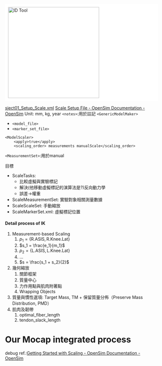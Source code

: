 <div style="background-color: white; padding: 10px;">
  <img src="D:\Notes\Exoskeleton-Control-Note\Inputs and Outputs of the Scale Tool.png" alt="ID Tool" width="300"/></div>

[sject01_Setup_Scale.xml](https://github.com/opensim-org/opensim-models/blob/master/Pipelines/Gait2354_Simbody/subject01_Setup_Scale.xml)
[Scale Setup File - OpenSim Documentation - OpenSim](https://opensimconfluence.atlassian.net/wiki/spaces/OpenSim/pages/53090015/Scale+Setup+File)
Unit: mm, kg, year
`<notes>`:用於註記
`<GenericModelMaker>`
- `<model_file>`
- `<marker_set_file>`
```
<ModelScaler>
	<apply>true</apply>
	<scaling_order> measurements manualScale</scaling_order>
```

`<MeasurementSet>`:用於manual

目標
- ScaleTasks: 
	- 比較虛擬與實驗標記
	- 解決(他移動虛擬標記的演算法是?)反向動力學
	- 誤差->權重
- ScaleMeasurementSet: 實驗對象相關測量數據
- ScaleScaleSet: 手動縮放
- ScaleMarkerSet.xml: 虛擬標記位置

#### Detail process of IK
1. Measurement-based Scaling
	1. $p_1 = \{ \text{R.ASIS}, \text{R.Knee.Lat} \}$
	2. $s_1 = \frac{e_1}{m_1}$
	3. $p_2 = \{ \text{L.ASIS}, \text{L.Knee.Lat} \}$
	4. ...
	5. $s = \frac{s_1 + s_2}{2}$
2. 幾何縮放
	1. 關節框架
	2. 質量中心
	3. 力作用點與肌肉附著點
	4. Wrapping Objects
3. 質量與慣性選項: Target Mass, TM + 保留質量分佈（Preserve Mass Distribution, PMD）
4. 肌肉及韌帶
	1. optimal_fiber_length
	2. tendon_slack_length
# Our Mocap integrated process
debug ref.:[Getting Started with Scaling - OpenSim Documentation - OpenSim](https://opensimconfluence.atlassian.net/wiki/spaces/OpenSim/pages/53089123/Getting+Started+with+Scaling)
